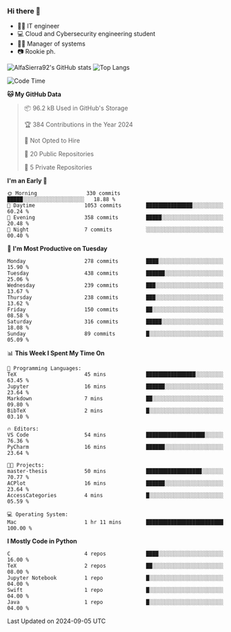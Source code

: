 ### Hi there 👋
- 👨‍💻 IT engineer
- 💻 Cloud and Cybersecurity engineering student
- 👨‍💼 Manager of systems
- 📷 Rookie ph.


![AlfaSierra92's GitHub stats](https://github-readme-stats.vercel.app/api?username=AlfaSierra92&theme=nord)
![Top Langs](https://github-readme-stats.vercel.app/api/top-langs/?username=AlfaSierra92&theme=nord&layout=compact)

<!--START_SECTION:waka-->
![Code Time](http://img.shields.io/badge/Code%20Time-185%20hrs%2021%20mins-blue)

**🐱 My GitHub Data** 

> 📦 96.2 kB Used in GitHub's Storage 
 > 
> 🏆 384 Contributions in the Year 2024
 > 
> 🚫 Not Opted to Hire
 > 
> 📜 20 Public Repositories 
 > 
> 🔑 5 Private Repositories 
 > 
**I'm an Early 🐤** 

```text
🌞 Morning                330 commits         █████░░░░░░░░░░░░░░░░░░░░   18.88 % 
🌆 Daytime                1053 commits        ███████████████░░░░░░░░░░   60.24 % 
🌃 Evening                358 commits         █████░░░░░░░░░░░░░░░░░░░░   20.48 % 
🌙 Night                  7 commits           ░░░░░░░░░░░░░░░░░░░░░░░░░   00.40 % 
```
📅 **I'm Most Productive on Tuesday** 

```text
Monday                   278 commits         ████░░░░░░░░░░░░░░░░░░░░░   15.90 % 
Tuesday                  438 commits         ██████░░░░░░░░░░░░░░░░░░░   25.06 % 
Wednesday                239 commits         ███░░░░░░░░░░░░░░░░░░░░░░   13.67 % 
Thursday                 238 commits         ███░░░░░░░░░░░░░░░░░░░░░░   13.62 % 
Friday                   150 commits         ██░░░░░░░░░░░░░░░░░░░░░░░   08.58 % 
Saturday                 316 commits         █████░░░░░░░░░░░░░░░░░░░░   18.08 % 
Sunday                   89 commits          █░░░░░░░░░░░░░░░░░░░░░░░░   05.09 % 
```


📊 **This Week I Spent My Time On** 

```text
💬 Programming Languages: 
TeX                      45 mins             ████████████████░░░░░░░░░   63.45 % 
Jupyter                  16 mins             ██████░░░░░░░░░░░░░░░░░░░   23.64 % 
Markdown                 7 mins              ██░░░░░░░░░░░░░░░░░░░░░░░   09.80 % 
BibTeX                   2 mins              █░░░░░░░░░░░░░░░░░░░░░░░░   03.10 % 

🔥 Editors: 
VS Code                  54 mins             ███████████████████░░░░░░   76.36 % 
PyCharm                  16 mins             ██████░░░░░░░░░░░░░░░░░░░   23.64 % 

🐱‍💻 Projects: 
master-thesis            50 mins             ██████████████████░░░░░░░   70.77 % 
ACPlot                   16 mins             ██████░░░░░░░░░░░░░░░░░░░   23.64 % 
AccessCategories         4 mins              █░░░░░░░░░░░░░░░░░░░░░░░░   05.59 % 

💻 Operating System: 
Mac                      1 hr 11 mins        █████████████████████████   100.00 % 
```

**I Mostly Code in Python** 

```text
C                        4 repos             ████░░░░░░░░░░░░░░░░░░░░░   16.00 % 
TeX                      2 repos             ██░░░░░░░░░░░░░░░░░░░░░░░   08.00 % 
Jupyter Notebook         1 repo              █░░░░░░░░░░░░░░░░░░░░░░░░   04.00 % 
Swift                    1 repo              █░░░░░░░░░░░░░░░░░░░░░░░░   04.00 % 
Java                     1 repo              █░░░░░░░░░░░░░░░░░░░░░░░░   04.00 % 
```




 Last Updated on 2024-09-05 UTC
<!--END_SECTION:waka-->

<!--
**AlfaSierra92/AlfaSierra92** is a ✨ _special_ ✨ repository because its `README.md` (this file) appears on your GitHub profile.

Here are some ideas to get you started:

- 🔭 I’m currently working on ...
- 🌱 I’m currently learning ...
- 👯 I’m looking to collaborate on ...
- 🤔 I’m looking for help with ...
- 💬 Ask me about ...
- 📫 How to reach me: ...
- 😄 Pronouns: ...
- ⚡ Fun fact: ...
-->
